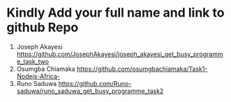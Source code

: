 # Kindly Add your full name and link to github Repo

1. Joseph Akayesi https://github.com/JosephAkayesi/joseph_akayesi_get_busy_programme_task_two
2. Osumgba Chiamaka https://github.com/osumgbachiamaka/Task1-Nodejs-Africa-
3. Runo Saduwa https://github.com/Runo-saduwa/runo_saduwa_get_busy_programme_task2
